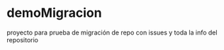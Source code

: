 # demoMigracion

proyecto para prueba de migración de repo con issues y toda la info del repositorio